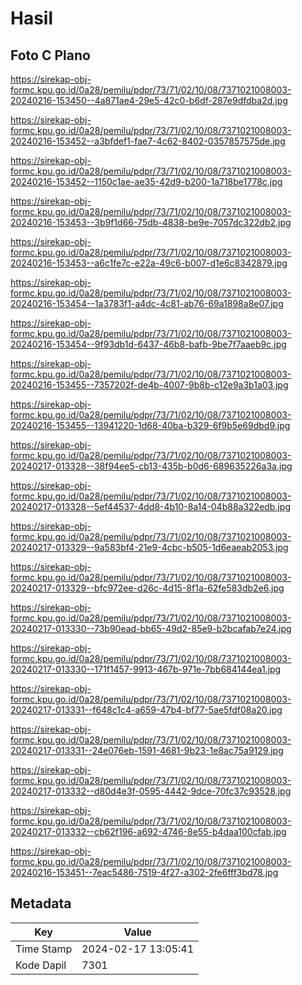 # Hasil

## Foto C Plano

https://sirekap-obj-formc.kpu.go.id/0a28/pemilu/pdpr/73/71/02/10/08/7371021008003-20240216-153450--4a871ae4-29e5-42c0-b6df-287e9dfdba2d.jpg

https://sirekap-obj-formc.kpu.go.id/0a28/pemilu/pdpr/73/71/02/10/08/7371021008003-20240216-153452--a3bfdef1-fae7-4c62-8402-0357857575de.jpg

https://sirekap-obj-formc.kpu.go.id/0a28/pemilu/pdpr/73/71/02/10/08/7371021008003-20240216-153452--1150c1ae-ae35-42d9-b200-1a718be1778c.jpg

https://sirekap-obj-formc.kpu.go.id/0a28/pemilu/pdpr/73/71/02/10/08/7371021008003-20240216-153453--3b9f1d66-75db-4838-be9e-7057dc322db2.jpg

https://sirekap-obj-formc.kpu.go.id/0a28/pemilu/pdpr/73/71/02/10/08/7371021008003-20240216-153453--a6c1fe7c-e22a-49c6-b007-d1e6c8342879.jpg

https://sirekap-obj-formc.kpu.go.id/0a28/pemilu/pdpr/73/71/02/10/08/7371021008003-20240216-153454--1a3783f1-a4dc-4c81-ab76-69a1898a8e07.jpg

https://sirekap-obj-formc.kpu.go.id/0a28/pemilu/pdpr/73/71/02/10/08/7371021008003-20240216-153454--9f93db1d-6437-46b8-bafb-9be7f7aaeb9c.jpg

https://sirekap-obj-formc.kpu.go.id/0a28/pemilu/pdpr/73/71/02/10/08/7371021008003-20240216-153455--7357202f-de4b-4007-9b8b-c12e9a3b1a03.jpg

https://sirekap-obj-formc.kpu.go.id/0a28/pemilu/pdpr/73/71/02/10/08/7371021008003-20240216-153455--13941220-1d68-40ba-b329-6f9b5e69dbd9.jpg

https://sirekap-obj-formc.kpu.go.id/0a28/pemilu/pdpr/73/71/02/10/08/7371021008003-20240217-013328--38f94ee5-cb13-435b-b0d6-689635226a3a.jpg

https://sirekap-obj-formc.kpu.go.id/0a28/pemilu/pdpr/73/71/02/10/08/7371021008003-20240217-013328--5ef44537-4dd8-4b10-8a14-04b88a322edb.jpg

https://sirekap-obj-formc.kpu.go.id/0a28/pemilu/pdpr/73/71/02/10/08/7371021008003-20240217-013329--9a583bf4-21e9-4cbc-b505-1d6eaeab2053.jpg

https://sirekap-obj-formc.kpu.go.id/0a28/pemilu/pdpr/73/71/02/10/08/7371021008003-20240217-013329--bfc972ee-d26c-4d15-8f1a-62fe583db2e6.jpg

https://sirekap-obj-formc.kpu.go.id/0a28/pemilu/pdpr/73/71/02/10/08/7371021008003-20240217-013330--73b90ead-bb65-49d2-85e9-b2bcafab7e24.jpg

https://sirekap-obj-formc.kpu.go.id/0a28/pemilu/pdpr/73/71/02/10/08/7371021008003-20240217-013330--171f1457-9913-467b-971e-7bb684144ea1.jpg

https://sirekap-obj-formc.kpu.go.id/0a28/pemilu/pdpr/73/71/02/10/08/7371021008003-20240217-013331--f648c1c4-a659-47b4-bf77-5ae5fdf08a20.jpg

https://sirekap-obj-formc.kpu.go.id/0a28/pemilu/pdpr/73/71/02/10/08/7371021008003-20240217-013331--24e076eb-1591-4681-9b23-1e8ac75a9129.jpg

https://sirekap-obj-formc.kpu.go.id/0a28/pemilu/pdpr/73/71/02/10/08/7371021008003-20240217-013332--d80d4e3f-0595-4442-9dce-70fc37c93528.jpg

https://sirekap-obj-formc.kpu.go.id/0a28/pemilu/pdpr/73/71/02/10/08/7371021008003-20240217-013332--cb62f196-a692-4746-8e55-b4daa100cfab.jpg

https://sirekap-obj-formc.kpu.go.id/0a28/pemilu/pdpr/73/71/02/10/08/7371021008003-20240216-153451--7eac5486-7519-4f27-a302-2fe6fff3bd78.jpg


## Metadata

| Key        | Value               |
| ---------- | ------------------- |
| Time Stamp | 2024-02-17 13:05:41 |
| Kode Dapil | 7301                |



